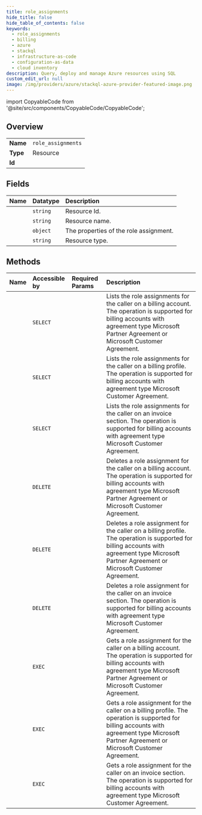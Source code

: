 ```yaml
---
title: role_assignments
hide_title: false
hide_table_of_contents: false
keywords:
  - role_assignments
  - billing
  - azure    
  - stackql
  - infrastructure-as-code
  - configuration-as-data
  - cloud inventory
description: Query, deploy and manage Azure resources using SQL
custom_edit_url: null
image: /img/providers/azure/stackql-azure-provider-featured-image.png
---
```


import CopyableCode from '@site/src/components/CopyableCode/CopyableCode';




## Overview
<table><tbody>
<tr><td><b>Name</b></td><td><code>role_assignments</code></td></tr>
<tr><td><b>Type</b></td><td>Resource</td></tr>
<tr><td><b>Id</b></td><td><CopyableCode code="azure.billing.role_assignments" /></td></tr>
</tbody></table>

## Fields
| Name | Datatype | Description |
|:-----|:---------|:------------|
| <CopyableCode code="id" /> | `string` | Resource Id. |
| <CopyableCode code="name" /> | `string` | Resource name. |
| <CopyableCode code="properties" /> | `object` | The properties of the role assignment. |
| <CopyableCode code="type" /> | `string` | Resource type. |
## Methods
| Name | Accessible by | Required Params | Description |
|:-----|:--------------|:----------------|:------------|
| <CopyableCode code="list_by_billing_account" /> | `SELECT` | <CopyableCode code="billingAccountName" /> | Lists the role assignments for the caller on a billing account. The operation is supported for billing accounts with agreement type Microsoft Partner Agreement or Microsoft Customer Agreement. |
| <CopyableCode code="list_by_billing_profile" /> | `SELECT` | <CopyableCode code="billingAccountName, billingProfileName" /> | Lists the role assignments for the caller on a billing profile. The operation is supported for billing accounts with agreement type Microsoft Customer Agreement. |
| <CopyableCode code="list_by_invoice_section" /> | `SELECT` | <CopyableCode code="billingAccountName, billingProfileName, invoiceSectionName" /> | Lists the role assignments for the caller on an invoice section. The operation is supported for billing accounts with agreement type Microsoft Customer Agreement. |
| <CopyableCode code="delete_by_billing_account" /> | `DELETE` | <CopyableCode code="billingAccountName, billingRoleAssignmentName" /> | Deletes a role assignment for the caller on a billing account. The operation is supported for billing accounts with agreement type Microsoft Partner Agreement or Microsoft Customer Agreement. |
| <CopyableCode code="delete_by_billing_profile" /> | `DELETE` | <CopyableCode code="billingAccountName, billingProfileName, billingRoleAssignmentName" /> | Deletes a role assignment for the caller on a billing profile. The operation is supported for billing accounts with agreement type Microsoft Partner Agreement or Microsoft Customer Agreement. |
| <CopyableCode code="delete_by_invoice_section" /> | `DELETE` | <CopyableCode code="billingAccountName, billingProfileName, billingRoleAssignmentName, invoiceSectionName" /> | Deletes a role assignment for the caller on an invoice section. The operation is supported for billing accounts with agreement type Microsoft Customer Agreement. |
| <CopyableCode code="get_by_billing_account" /> | `EXEC` | <CopyableCode code="billingAccountName, billingRoleAssignmentName" /> | Gets a role assignment for the caller on a billing account. The operation is supported for billing accounts with agreement type Microsoft Partner Agreement or Microsoft Customer Agreement. |
| <CopyableCode code="get_by_billing_profile" /> | `EXEC` | <CopyableCode code="billingAccountName, billingProfileName, billingRoleAssignmentName" /> | Gets a role assignment for the caller on a billing profile. The operation is supported for billing accounts with agreement type Microsoft Partner Agreement or Microsoft Customer Agreement. |
| <CopyableCode code="get_by_invoice_section" /> | `EXEC` | <CopyableCode code="billingAccountName, billingProfileName, billingRoleAssignmentName, invoiceSectionName" /> | Gets a role assignment for the caller on an invoice section. The operation is supported for billing accounts with agreement type Microsoft Customer Agreement. |
